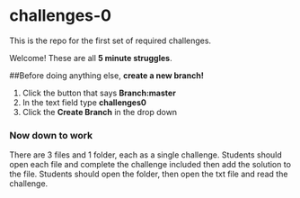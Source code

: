 # challenges-0
This is the repo for the first set of required challenges.

Welcome! These are all **5 minute struggles**. 

##Before doing anything else, **create a new branch!** 
1. Click the button that says **Branch:master**
2. In the text field type **challenges0**
3. Click the **Create Branch** in the drop down


### Now down to work
There are 3 files and 1 folder, each as a single challenge.
Students should open each file and complete the challenge included then add the solution to the file.
Students should open the folder, then open the txt file and read the challenge.
